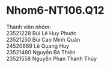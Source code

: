 # Nhom6-NT106.Q12
Thành viên nhóm:                                                                                                                                                                        
23521228	Bùi Lê Huy Phước                                                                                                                                                                                         
23521250	Bùi Cao Minh Quân                                                                                                                
24520669	Lê Quang Huy                                                                                                                                              
23521480	Nguyễn Bá Thiện                                                                                                                      
23521558	Nguyễn Phan Thanh Thủy
